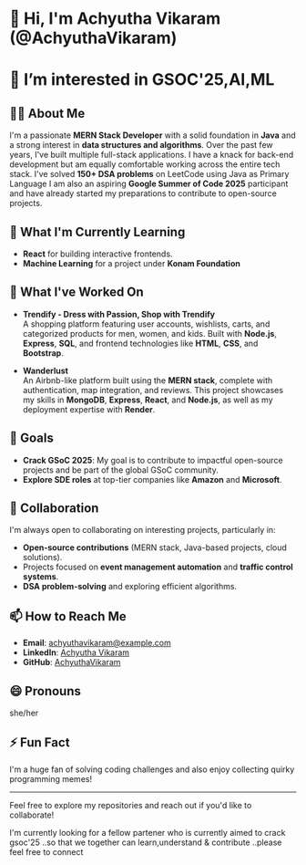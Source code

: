 
# 👋 Hi, I'm Achyutha Vikaram (@AchyuthaVikaram)

# 👀 I’m interested in GSOC'25,AI,ML

## 👨‍💻 About Me

I'm a passionate **MERN Stack Developer** with a solid foundation in **Java** and a strong interest in **data structures and algorithms**. Over the past few years, I've built multiple full-stack applications. I have a knack for back-end development but am equally comfortable working across the entire tech stack.
I've solved **150+ DSA problems** on LeetCode using Java as Primary Language
I am also an aspiring **Google Summer of Code 2025** participant and have already started my preparations to contribute to open-source projects. 

## 🌱 What I'm Currently Learning

- **React** for building interactive frontends.
- **Machine Learning** for a project under **Konam Foundation**

## 💼 What I've Worked On

- **Trendify - Dress with Passion, Shop with Trendify**  
  A shopping platform featuring user accounts, wishlists, carts, and categorized products for men, women, and kids. Built with **Node.js**, **Express**, **SQL**, and frontend technologies like **HTML**, **CSS**, and **Bootstrap**.

- **Wanderlust**  
  An Airbnb-like platform built using the **MERN stack**, complete with authentication, map integration, and reviews. This project showcases my skills in **MongoDB**, **Express**, **React**, and **Node.js**, as well as my deployment expertise with **Render**.


## 🎯 Goals

- **Crack GSoC 2025**: My goal is to contribute to impactful open-source projects and be part of the global GSoC community.
- **Explore SDE roles** at top-tier companies like **Amazon** and **Microsoft**.
  
## 💞️ Collaboration

I'm always open to collaborating on interesting projects, particularly in:
- **Open-source contributions** (MERN stack, Java-based projects, cloud solutions).
- Projects focused on **event management automation** and **traffic control systems**.
- **DSA problem-solving** and exploring efficient algorithms.

## 📫 How to Reach Me

- **Email**: achyuthavikaram@example.com
- **LinkedIn**: [Achyutha Vikaram](https://www.linkedin.com/in/achyuthavikaram/)
- **GitHub**: [AchyuthaVikaram](https://github.com/AchyuthaVikaram)

## 😄 Pronouns

she/her
## ⚡ Fun Fact

I'm a huge fan of solving coding challenges and also enjoy collecting quirky programming memes!

---

Feel free to explore my repositories and reach out if you'd like to collaborate!

I'm currently looking for a fellow partener who is currently aimed to crack gsoc'25 ..so that we together can learn,understand & contribute ..please feel free to connect 

